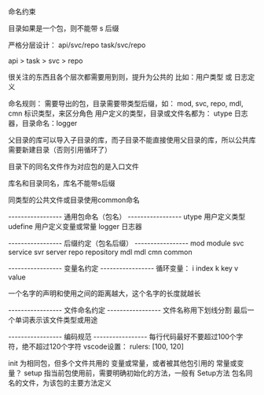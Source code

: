 

命名约束

目录如果是一个包，则不能带 s 后缀

严格分层设计： api/svc/repo  task/svc/repo 

api > task > svc > repo

很关注的东西且各个层次都需要用到则，提升为公共的 比如：用户类型 或 日志定义


命名规则：
需要导出的包，目录需要带类型后缀，如： mod, svc, repo, mdl, cmn 标识类型，来区分角色
用户定义的类型，目录或文件名都为： utype
日志器，目录命名：logger


父目录的库可以导入子目录的库，而子目录不能直接使用父目录的库，所以公共库需要新建目录（否则引用循环了）

目录下的同名文件作为对应包的是入口文件

库名和目录同名，库名不能带s后缀

同类型的公共文件或目录使用common命名


----------------- 通用包命名（包名） -----------------
utype  用户定义类型
udefine  用户定义变量或常量
logger 日志器

----------------- 后缀约定（包名后缀） -----------------
mod  module
svc  service
svr  server
repo repository 
mdl  mdl
cmn  common

----------------- 变量名约定 -----------------
循环变量：
i       index
k       key
v       value

一个名字的声明和使用之间的距离越大，这个名字的长度就越长


----------------- 文件命名约定 -----------------
文件名称用下划线分割
最后一个单词表示该文件类型或用途


----------------- 编码规范 -----------------
每行代码最好不要超过100个字符，绝不超过120个字符
vscode设置： rulers: [100, 120]


init 为相同包，但多个文件共用的 变量或常量，或者被其他包引用的 常量或变量？
setup  指当前包使用前，需要明确初始化的方法，一般有 Setup方法
包名同名的文件，为该包的主要方法定义
